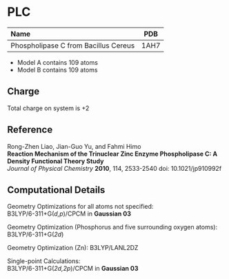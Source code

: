PLC
=====

| Name                                                                          | PDB  |
| :---------------------------------------------------------------------------- | ---- |
| Phospholipase C from Bacillus Cereus                                          | 1AH7 |


- Model A contains 109 atoms  
- Model B contains 109 atoms


Charge
------
Total charge on system is +2

Reference
----------
Rong-Zhen Liao, Jian-Guo Yu, and Fahmi Himo  
**Reaction Mechanism of the Trinuclear Zinc Enzyme Phospholipase C: A Density Functional Theory Study**  
*Journal of Physical Chemistry* **2010**, 114, 2533-2540 
doi: 10.1021/jp910992f

Computational Details
----------------------

Geometry Optimizations for all atoms not specified:  
B3LYP/6-311+G(*d,p*)/CPCM in **Gaussian 03**  

Geometry Optimization (Phosphorus and five surrounding oxygen atoms):
B3LYP/6-311+G(*2d*)

Geometry Optimization (Zn):
B3LYP/LANL2DZ

Single-point Calculations:  
B3LYP/6-311+G(*2d,2p*)/CPCM in **Gaussian 03**
